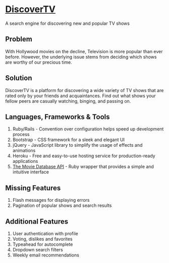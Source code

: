 # [DiscoverTV](https://discover-tv.herokuapp.com)

A search engine for discovering new and popular TV shows

## Problem
With Hollywood movies on the decline, Television is more popular than ever before. However, the underlying issue stems from deciding which shows are worthy of our precious time.

## Solution
DiscoverTV is a platform for discovering a wide variety of TV shows that are rated only by your friends and acquaintances. Find out what shows your fellow peers are casually watching, binging, and passing on.


## Languages, Frameworks & Tools
1. Ruby/Rails - Convention over configuration helps speed up development process
2. Bootstrap - CSS framework for a sleek and elegant UI
3. jQuery - JavaScript library to simplify the usage of effects and animations
4. Heroku - Free and easy-to-use hosting service for production-ready applications
5. [The Movie Database API](https://github.com/18Months/themoviedb-api) - Ruby wrapper that provides a simple and intuitive interface


## Missing Features
1. Flash messages for displaying errors
2. Pagination of popular shows and search results


## Additional Features
1. User authentication with profile
2. Voting, dislikes and favorites
3. Typeahead for autocomplete
4. Dropdown search filters
5. Weekly email recommendations
